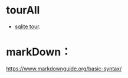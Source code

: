 # tourAll
- [sqlite tour](https://github.com/sicachang/tourAll/blob/4133b9377890233e9c2c92d363b4a34c8026c6d4/sqlite.md "sqlite tour").

# markDown：
https://www.markdownguide.org/basic-syntax/ 

